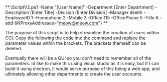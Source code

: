 
**.\ScriptV2.ps1 -Name "[User Name]" -Department [Enter Department] -Description [Enter Title] -Division [Enter Division] -Manager dkeith -EmployeeID 1 -Homephone 2 -Mobile 3 -Office 115 -OfficePhone 5 -Title 6 -add @{ProxyAddresses="meow@meow.com"} **

The purpose of this script is to help streamline the creation of users within CCI. Copy the following the code into the command and replace the parameter values within the brackets. The brackets themself can be deleted.


Eventually there will be a GUI so you don't need to remember all of the parameters. Id like to make this using visual studio as it is easy, but if I can build it using electron, it would serve purpose of this being a web app, and ultimately allowing other departments to create the user accounts.

